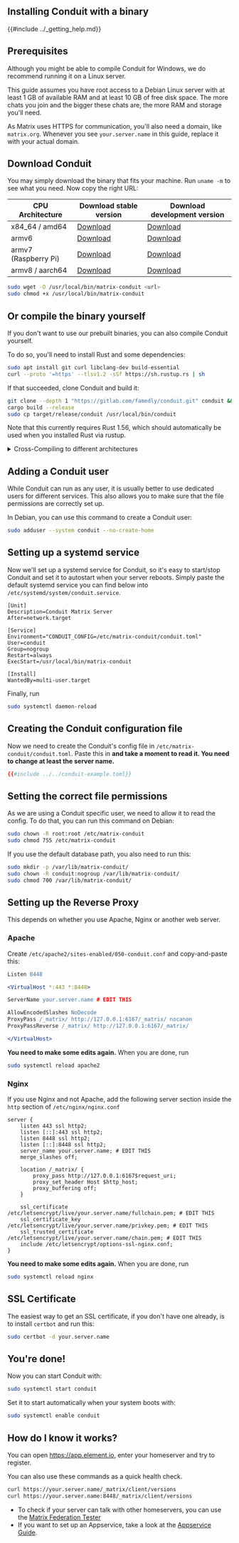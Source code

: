 ## Installing Conduit with a binary

{{#include ../_getting_help.md}}

## Prerequisites

Although you might be able to compile Conduit for Windows, we do recommend running it on a Linux server.

This guide assumes you have root access to a Debian Linux server with at least 1 GB of available RAM and at least 10 GB of free disk space.
The more chats you join and the bigger these chats are, the more RAM and storage you'll need.

As Matrix uses HTTPS for communication, you'll also need a domain, like `matrix.org`. Whenever you see `your.server.name` in this guide, replace it with your actual domain.

## Download Conduit

You may simply download the binary that fits your machine. Run `uname -m` to see what you need. Now copy the right URL:

| CPU Architecture     | Download stable version        | Download development version |
| -------------------- | ------------------------------ | ---------------------------- |
| x84_64 / amd64       | [Download][x84_64-musl-master] | [Download][x84_64-musl-next] |
| armv6                | [Download][armv6-musl-master]  | [Download][armv6-musl-next]  |
| armv7 (Raspberry Pi) | [Download][armv7-musl-master]  | [Download][armv7-musl-next]  |
| armv8 / aarch64      | [Download][armv8-musl-master]  | [Download][armv8-musl-next]  |

[x84_64-musl-master]: https://gitlab.com/famedly/conduit/-/jobs/artifacts/master/raw/conduit-x86_64-unknown-linux-musl?job=build:release:cargo:x86_64-unknown-linux-musl
[armv6-musl-master]: https://gitlab.com/famedly/conduit/-/jobs/artifacts/master/raw/conduit-arm-unknown-linux-musleabihf?job=build:release:cargo:arm-unknown-linux-musleabihf
[armv7-musl-master]: https://gitlab.com/famedly/conduit/-/jobs/artifacts/master/raw/conduit-armv7-unknown-linux-musleabihf?job=build:release:cargo:armv7-unknown-linux-musleabihf
[armv8-musl-master]: https://gitlab.com/famedly/conduit/-/jobs/artifacts/master/raw/conduit-aarch64-unknown-linux-musl?job=build:release:cargo:aarch64-unknown-linux-musl
[x84_64-musl-next]: https://gitlab.com/famedly/conduit/-/jobs/artifacts/next/raw/conduit-x86_64-unknown-linux-musl?job=build:release:cargo:x86_64-unknown-linux-musl
[armv6-musl-next]: https://gitlab.com/famedly/conduit/-/jobs/artifacts/next/raw/conduit-arm-unknown-linux-musleabihf?job=build:release:cargo:arm-unknown-linux-musleabihf
[armv7-musl-next]: https://gitlab.com/famedly/conduit/-/jobs/artifacts/next/raw/conduit-armv7-unknown-linux-musleabihf?job=build:release:cargo:armv7-unknown-linux-musleabihf
[armv8-musl-next]: https://gitlab.com/famedly/conduit/-/jobs/artifacts/next/raw/conduit-aarch64-unknown-linux-musl?job=build:release:cargo:aarch64-unknown-linux-musl

```bash
sudo wget -O /usr/local/bin/matrix-conduit <url>
sudo chmod +x /usr/local/bin/matrix-conduit
```

## Or compile the binary yourself

If you don't want to use our prebuilt binaries, you can also compile Conduit yourself.

To do so, you'll need to install Rust and some dependencies:

```bash
sudo apt install git curl libclang-dev build-essential
curl --proto '=https' --tlsv1.2 -sSf https://sh.rustup.rs | sh
```

If that succeeded, clone Conduit and build it:

```bash
git clone --depth 1 "https://gitlab.com/famedly/conduit.git" conduit && cd conduit
cargo build --release
sudo cp target/release/conduit /usr/local/bin/conduit
```

Note that this currently requires Rust 1.56, which should automatically be used when you installed Rust via rustup.

<details>
<summary>Cross-Compiling to different architectures</summary>

In theory, Rust offers smooth cross-compilation. But since Conduit is not pure-Rust (due to its database choices), you can't just `cargo build --target armv7-unknown-linux-musleabihf`.

But fear not, smart people (in this case, the wonderful [Maxim](@mdc:anter.io)) prepared some cross-images for you. So to cross-compile:

1. [Install Docker](https://docs.docker.com/get-docker/)
2. [Install cargo-cross](https://github.com/cross-rs/cross#installation)
3. Choose a target and compile with `cross build --target="YOUR_TARGET_HERE" --locked --release`

Currently supported targets are:

- `aarch64-unknown-linux-musl`
- `arm-unknown-linux-musleabihf`
- `armv7-unknown-linux-musleabihf`
- `x86_64-unknown-linux-musl`

</details>

## Adding a Conduit user

While Conduit can run as any user, it is usually better to use dedicated users for different services. This also allows
you to make sure that the file permissions are correctly set up.

In Debian, you can use this command to create a Conduit user:

```bash
sudo adduser --system conduit --no-create-home
```

## Setting up a systemd service

Now we'll set up a systemd service for Conduit, so it's easy to start/stop Conduit and set it to autostart when your
server reboots. Simply paste the default systemd service you can find below into
`/etc/systemd/system/conduit.service`.

```systemd
[Unit]
Description=Conduit Matrix Server
After=network.target

[Service]
Environment="CONDUIT_CONFIG=/etc/matrix-conduit/conduit.toml"
User=conduit
Group=nogroup
Restart=always
ExecStart=/usr/local/bin/matrix-conduit

[Install]
WantedBy=multi-user.target
```

Finally, run

```bash
sudo systemctl daemon-reload
```

## Creating the Conduit configuration file

Now we need to create the Conduit's config file in `/etc/matrix-conduit/conduit.toml`. Paste this in **and take a moment
to read it. You need to change at least the server name.**

```toml
{{#include ../../conduit-example.toml}}
```

## Setting the correct file permissions

As we are using a Conduit specific user, we need to allow it to read the config. To do that, you can run this command on
Debian:

```bash
sudo chown -R root:root /etc/matrix-conduit
sudo chmod 755 /etc/matrix-conduit
```

If you use the default database path, you also need to run this:

```bash
sudo mkdir -p /var/lib/matrix-conduit/
sudo chown -R conduit:nogroup /var/lib/matrix-conduit/
sudo chmod 700 /var/lib/matrix-conduit/
```

## Setting up the Reverse Proxy

This depends on whether you use Apache, Nginx or another web server.

### Apache

Create `/etc/apache2/sites-enabled/050-conduit.conf` and copy-and-paste this:

```apache
Listen 8448

<VirtualHost *:443 *:8448>

ServerName your.server.name # EDIT THIS

AllowEncodedSlashes NoDecode
ProxyPass /_matrix/ http://127.0.0.1:6167/_matrix/ nocanon
ProxyPassReverse /_matrix/ http://127.0.0.1:6167/_matrix/

</VirtualHost>
```

**You need to make some edits again.** When you are done, run

```bash
sudo systemctl reload apache2
```

### Nginx

If you use Nginx and not Apache, add the following server section inside the `http` section of `/etc/nginx/nginx.conf`

```nginx
server {
    listen 443 ssl http2;
    listen [::]:443 ssl http2;
    listen 8448 ssl http2;
    listen [::]:8448 ssl http2;
    server_name your.server.name; # EDIT THIS
    merge_slashes off;

    location /_matrix/ {
        proxy_pass http://127.0.0.1:6167$request_uri;
        proxy_set_header Host $http_host;
        proxy_buffering off;
    }

    ssl_certificate /etc/letsencrypt/live/your.server.name/fullchain.pem; # EDIT THIS
    ssl_certificate_key /etc/letsencrypt/live/your.server.name/privkey.pem; # EDIT THIS
    ssl_trusted_certificate /etc/letsencrypt/live/your.server.name/chain.pem; # EDIT THIS
    include /etc/letsencrypt/options-ssl-nginx.conf;
}
```

**You need to make some edits again.** When you are done, run

```bash
sudo systemctl reload nginx
```

## SSL Certificate

The easiest way to get an SSL certificate, if you don't have one already, is to install `certbot` and run this:

```bash
sudo certbot -d your.server.name
```

## You're done!

Now you can start Conduit with:

```bash
sudo systemctl start conduit
```

Set it to start automatically when your system boots with:

```bash
sudo systemctl enable conduit
```

## How do I know it works?

You can open <https://app.element.io>, enter your homeserver and try to register.

You can also use these commands as a quick health check.

```bash
curl https://your.server.name/_matrix/client/versions
curl https://your.server.name:8448/_matrix/client/versions
```

- To check if your server can talk with other homeservers, you can use the [Matrix Federation Tester](https://federationtester.matrix.org/)
- If you want to set up an Appservice, take a look at the [Appservice Guide](../appservices.md).
